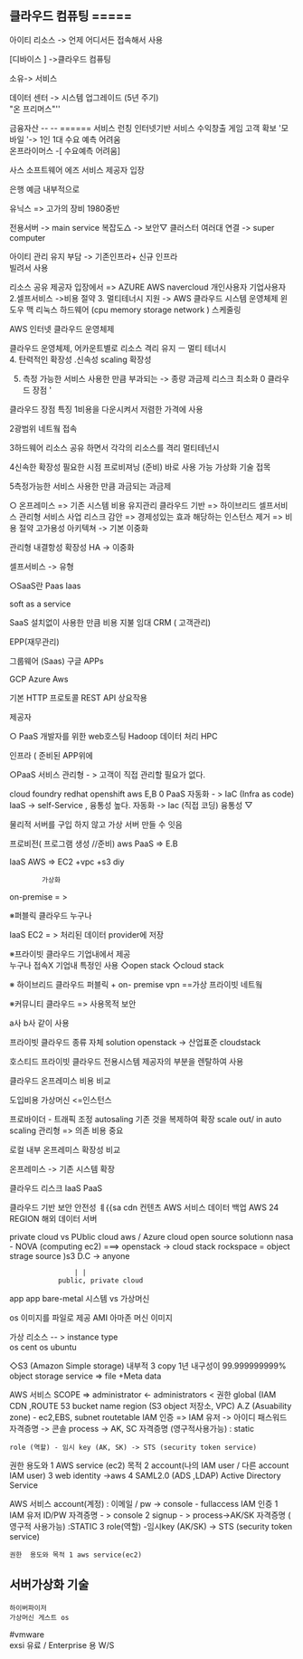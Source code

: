 ## 클라우드 컴퓨팅 =====        
아이티 리소스 -> 언제 어디서든 접속해서 사용 

 [디바이스 ]
->클라우드 컴퓨팅

소유-> 서비스 

데이터 센터 -> 시스템 업그레이드 (5년 주기)   
"온 프리머스"''

금융자산 -- --       ======
서비스 런칭   인터넷기반 서비스 수익창출 
게임     고객 확보       '모바일 '-> 1인 1대   수요 예측 어려움             
온프라이머스 -[ 수요예측 어려움]

사스 소프트웨어 에즈 서비스  제공자 입장 

은행 예금 내부적으로

유닉스 => 고가의 장비 1980중반 

전용서버 -> main service 
           복잡도△  -> 보안▽
클러스터  여러대 연결 -> super computer 


아이티 관리 유지 부담 ->  기존인프라+ 신규 인프라  
빌려서 사용

리소스 공유 제공자 입장에서 => AZURE AWS navercloud 개인사용자 기업사용자 
2.셀프서비스 ->비용 절약 
3. 멀티테너시 지원  -> AWS 클라우드 
시스템 운영체제 윈도우 맥 리눅스  하드웨어 (cpu memory storage network ) 
스케줄링 

AWS  인터넷 클라우드 운영체제

클라우드 운영체제, 
어카운트별로 리소스 격리 유지 ㅡ  멀티 테너시  
4. 탄력적인 확장성 .신속성
scaling 확장성

5. 측정 가능한 서비스 
사용한 만큼 부과되는 -> 종량 과금제 
리스크 최소화 0
클라우드 장점 '

클라우드 장점 
특징 
1비용을 다운시켜서 저렴한 가격에 사용

2광범위 네트웤 접속

3하드웨어 리소스 공유 하면서 각각의 리소스를 격리 멀티테넌시

4신속한 확장성 필요한 시점 프로비져닝 (준비)  바로 사용 가능  가상화 기술 접목

5측정가능한 서비스 사용한 만큼 과금되는 과금제 

○
온프레미스 => 기존 시스템  비용  유지관리 
클라우드 기반  => 하이브리드 셀프서비스 관리형 서비스 
사업 리스크 감안 => 경제성있는 효과 
해당하는 인스턴스 제거 => 비용 절약 
고가용성 아키텍쳐 -> 기본 이중화 

관리형 내결항성 확장성 HA -> 이중화 

셀프서비스 -> 유형 


○SaaS란  Paas  Iaas

soft as a service 


SaaS 설치없이 사용한 만큼 비용 지불 
임대 
CRM ( 고객관리) 

EPP(재무관리)

그룹웨어 (Saas)  구글 APPs 

GCP Azure Aws

기본  HTTP 프로토콜  REST API 
상요작용

제공자 

○ PaaS 개발자를 위한 web호스팅 
                    Hadoop 데이터 처리
                    HPC
                    
인프라 ( 준비된 APP위에  

○PaaS 서비스 관리형 -  > 고객이 직접 관리할 필요가 없다.

cloud foundry 
redhat openshift
aws E,B
0
PaaS 자동화 - > IaC  (Infra as code)   
 IaaS -> self-Service , 융통성 높다. 
 자동화 ->  Iac (직접 코딩) 융통성 ▽
 
 물리적 서버를 구입 하지 않고 가상 서버 만들 수 잇음
 
프로비전( 프로그램 생성 //준비) 
        aws
PaaS => E.B

IaaS AWS => EC2 +vpc +s3             diy
            
            가상화 
on-premise = >   


 ※퍼블릭 클라우드  누구나

IaaS EC2  = >   처리된 데이터  provider에 저장 


※프라이빗 클라우드 
기업내에서 제공  
누구나 접속X  기업내 특정인 사용 
◇open stack 
◇cloud stack


※ 하이브리드 클라우드 
퍼블릭 + on- premise 
       vpn ==가상 프라이빗 네트웤 

※커뮤니티 클라우드  => 사용목적 보안

a사 b사 같이 사용 


프라이빗 클라우드 종류
                   자체 solution 
openstack -> 산업표준
cloudstack 

호스티드 프라이빗 클라우드 
전용시스템
제공자의 부분을 렌탈하여 사용 

클라우드 온프레미스 비용 비교 

도입비용 
가상머신 <=인스턴스

프로바이더 - 트래픽 조정 autosaling 
기존 것을 복제하여 확장  scale out/ in 
auto scaling
관리형 => 의존 
비용 중요 

로컬 내부 온프레미스 확장성 비교 

온프레미스 -> 기존 시스템 확장 

클라우드 리스크
IaaS 
PaaS 

클라우드 기반 보안 안전성 
ㅖ{{sa
cdn 컨텐츠 AWS 서비스 
데이터 백업
AWS 24 REGION 
해외 데이터 서버 

private cloud  vs  PUblic cloud aws / Azure 
cloud open source solutionn 
nasa - NOVA (computing ec2)          ===> openstack -> cloud stack 
rockspace = object strage source )s3          D.C -> anyone 
										

					| | 
				public, private cloud 
app                      app 
bare-metal 시스템  vs 가상머신 

os 이미지를 파일로 제공   AMI 아마존 머신 이미지

가상 리소스 -- > instance type   
os cent os ubuntu           

◇S3 (Amazon Simple storage)  내부적 3 copy   1년  내구성이 99.999999999% 
object storage service => file +Meta data 


AWS 서비스 SCOPE => administrator <- administrators < 권한
 global (IAM CDN ,ROUTE 53 bucket name
 region (S3 object 저장소, VPC)
 A.Z (Asuability zone) - ec2,EBS, subnet routetable 
IAM 인증 => IAM 유저 -> 아이디 패스워드 자격증명 -> 콘솔
           process -> AK, SC 자격증명 (영구적사용가능) : static 

   	role (역할) - 임시 key (AK, SK) -> STS (security token service)
   권한  용도와  1 AWS service (ec2)
   	 목적    2 account(나의 IAM user / 다른 account IAM user)
                3 web identity ->aws 
                4 SAML2.0  (ADS ,LDAP)
		            Active Directory Service 
			    
AWS 서비스
         account(계정) : 이메일 / pw -> console - fullaccess
IAM 인증 1 IAM 유저  ID/PW 자격증명 - > console
         2 signup - > process->AK/SK 자격증명 ( 영구적 사용가능) :STATIC
	 3 role(역할) -임시key (AK/SK) -> STS (security token service)
	 
    권한  용도와 목적 1 aws service(ec2)
    
 ## 서버가상화 기술
    
    하이버파이저 
    가상머신 게스트 os 
    
 #vmware   
    exsi 유료  / Enterprise 용
    W/S
    
